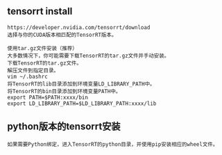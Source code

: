 ## tensorrt install
```text
https://developer.nvidia.com/tensorrt/download
选择与你的CUDA版本相匹配的TensorRT版本。

使用tar.gz文件安装（推荐）
大多数情况下，你可能需要下载TensorRT的tar.gz文件并手动安装。
下载TensorRT的tar.gz文件。
解压文件到指定目录。
vim ~/.bashrc
将TensorRT的lib目录添加到环境变量LD_LIBRARY_PATH中。
将TensorRT的bin目录添加到环境变量PATH中。
export PATH=$PATH:xxxx/bin
export LD_LIBRARY_PATH=$LD_LIBRARY_PATH:xxxx/lib
```

## python版本的tensorrt安装
```text
如果需要Python绑定，进入TensorRT的python目录，并使用pip安装相应的wheel文件。
```